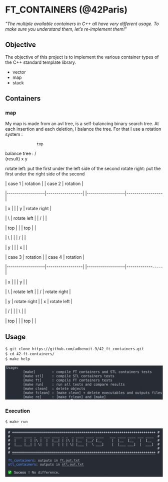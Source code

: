 # FT_CONTAINERS (@42Paris)
*"The multiple available containers in C++ all have very different usage. To make sure you understand them, let’s re-implement them!"*

## Objective

The objective of this project is to implement the various container types of the C++ standard template library.
- vector
- map
- stack

## Containers

### map

My map is made from an avl tree, is a self-balancing binary search tree.
At each insertion and each deletion, I balance the tree. For that I use a rotation system :

                  top
balance tree :    / \
  (result)       x   y

rotate left: put the first under the left side of the second
rotate right: put the first under the right side of the second

|       case 1      |     rotation     | |       case 2      |     rotation     |

|-------------------|------------------| |-------------------|------------------|

|  x                |                  | |      y            | rotate right     |

|   \               |   rotate left    | |     /             |                  |

|   top             |                  | |   top             |                  |

|     \             |                  | |   /               |                  |

|      y            |                  | |  x                |                  |


|       case 3      |     rotation     | |       case 4      |     rotation     |

|-------------------|------------------| |-------------------|------------------|

|  x                |                  | |    y              |                  |

|   \               | rotate left      | |   /               | rotate right     |

|    y              | rotate right     | |  x                | rotate left      |

|   /               |                  | |   \               |                  |

| top               |                  | |   top             |                  |


## Usage
```
$ git clone https://github.com/adbenoit-9/42_ft_containers.git
$ cd 42-ft-containers/
$ make help
```
![Example](img/help.png)

### Execution
```
$ make run
```
![Example](img/screenshot.png)
